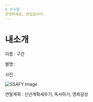 ```yaml
---
# 인사말
안녕하세요, 반갑습니다.
---
```

# 내소개
이름 : 구건

별명 : 

사진 :
	
	
![SSAFY Image](https://postfiles.pstatic.net/20110502_187/runtokhs_13043183907707cRPY_JPEG/2011-05-02_15%3B38%3B38.jpg?type=w2)



연말계획 : 신년계획세우기, 독서하기, 영화감상
